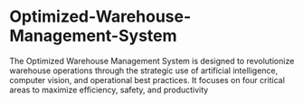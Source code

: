 # Optimized-Warehouse-Management-System
The Optimized Warehouse Management System is designed to revolutionize warehouse operations through the strategic use of artificial intelligence, computer vision, and operational best practices. It focuses on four critical areas to maximize efficiency, safety, and productivity
